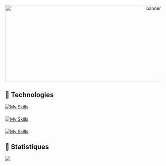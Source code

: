 <div align="center">
  <img src="https://i.pinimg.com/originals/dc/d1/fb/dcd1fb0f995baa4d2a4a9be54a590856.gif" height="250" width="945" alt="banner"  />
</div>

## 📌 Technologies

[![My Skills](https://skillicons.dev/icons?i=cs,symfony,php,java,py,figma&perline=6)](https://github.com/kcvenus)

###

[![My Skills](https://skillicons.dev/icons?i=js,html,css,bootstrap,5)](https://github.com/kcvenus)

###

[![My Skills](https://skillicons.dev/icons?i=mysql)](https://github.com/kcvenus)

###

## 📌 Statistiques

<a href="https://github.com/kcvenus/kcvenus">
  <img align="left" src="https://github-readme-stats-woad-one-36.vercel.app/api/top-langs/?username=kcvenus&layout=compact&theme=dark&locale=fr" />
</a>
